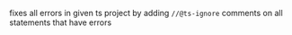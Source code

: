fixes all errors in given ts project by adding `//@ts-ignore` comments on all statements that have errors